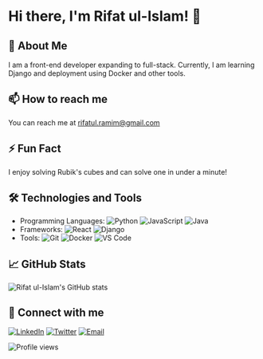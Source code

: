 # Hi there, I'm Rifat ul-Islam! 👋

## 🚀 About Me
I am a front-end developer expanding to full-stack. Currently, I am learning Django and deployment using Docker and other tools.

## 📫 How to reach me
You can reach me at rifatul.ramim@gmail.com

## ⚡ Fun Fact
I enjoy solving Rubik's cubes and can solve one in under a minute!
  
## 🛠️ Technologies and Tools
- Programming Languages: ![Python](https://img.shields.io/badge/-Python-333333?style=flat&logo=python) ![JavaScript](https://img.shields.io/badge/-JavaScript-333333?style=flat&logo=javascript) ![Java](https://img.shields.io/badge/-Java-333333?style=flat&logo=java)
- Frameworks: ![React](https://img.shields.io/badge/-React-333333?style=flat&logo=react) ![Django](https://img.shields.io/badge/-Django-333333?style=flat&logo=django)
- Tools: ![Git](https://img.shields.io/badge/-Git-333333?style=flat&logo=git) ![Docker](https://img.shields.io/badge/-Docker-333333?style=flat&logo=docker) ![VS Code](https://img.shields.io/badge/-VS%20Code-333333?style=flat&logo=visual-studio-code)

## 📈 GitHub Stats
![Rifat ul-Islam's GitHub stats](https://github-readme-stats.vercel.app/api?username=rifatul-is&show_icons=true&theme=radical)

## 🔗 Connect with me
[![LinkedIn](https://img.shields.io/badge/-LinkedIn-0077B5?style=flat&logo=linkedin)](https://www.linkedin.com/in/yourprofile) [![Twitter](https://img.shields.io/badge/-Twitter-1DA1F2?style=flat&logo=twitter)](https://twitter.com/yourprofile) [![Email](https://img.shields.io/badge/-Email-D14836?style=flat&logo=gmail)](mailto:rifatul.ramim@gmail.com)

![Profile views](https://gpvc.arturio.dev/rifatul-is)
